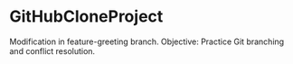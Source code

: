 # GitHubCloneProject
Modification in feature-greeting branch.
Objective: Practice Git branching and conflict resolution.
